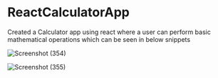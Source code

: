 # ReactCalculatorApp

Created a Calculator app using react where a user can perform basic mathematical operations which can be seen in below snippets

![Screenshot (354)](https://github.com/MayanaHebakhanam/ReactCalculatorApp/assets/76441726/87b57e6d-4492-448d-8157-865e787baa35)

![Screenshot (355)](https://github.com/MayanaHebakhanam/ReactCalculatorApp/assets/76441726/b9aed40c-30e9-49d5-b9fb-10615867ee01)



